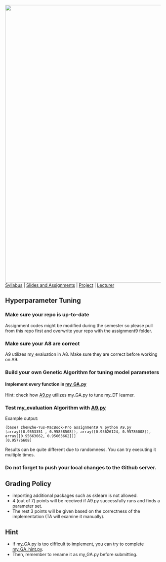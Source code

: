 [<img width=900 src="https://github.com/hil-se/fds/blob/master/img/title.png?raw=yes">](https://github.com/hil-se/fds/blob/master/README.md)   
[Syllabus](https://github.com/hil-se/fds/blob/master/README.md) |
[Slides and Assignments](https://github.com/hil-se/fds/blob/master/assignments/README.md) |
[Project](https://github.com/hil-se/fds/blob/master/assignments/project.md) |
[Lecturer](http://zhe-yu.github.io) 

## Hyperparameter Tuning

### Make sure your repo is up-to-date

Assignment codes might be modified during the semester so please pull from this repo first and overwrite your repo with the assignment9 folder. 

### Make sure your A8 are correct

A9 utilizes my_evaluation in A8. Make sure they are correct before working on A9.

### Build your own Genetic Algorithm for tuning model parameters

#### Implement every function in [my_GA.py](https://github.com/hil-se/fds/blob/master/assignments/assignment9/my_GA.py)
Hint: check how [A9.py](https://github.com/hil-se/fds/blob/master/assignments/assignment9/A9.py) utilizes my_GA.py to tune my_DT learner.

### Test my_evaluation Algorithm with [A9.py](https://github.com/hil-se/fds/blob/master/assignments/assignment9/A9.py)
Example output:
```
(base) zhe@Zhe-Yus-MacBook-Pro assignment9 % python A9.py
[array([0.9553351 , 0.95858508]), array([0.95626124, 0.95786008]), array([0.95663662, 0.95663662])]
[0.95776608]
```
Results can be quite different due to randomness. You can try executing it multiple times.

### Do not forget to push your local changes to the Github server.
 
## Grading Policy
 - importing additional packages such as sklearn is not allowed.
 - 4 (out of 7) points will be received if A9.py successfully runs and finds a parameter set.
 - The rest 3 points will be given based on the correctness of the implementation (TA will examine it manually).

## Hint
 - If my_GA.py is too difficult to implement, you can try to complete [my_GA_hint.py](https://github.com/hil-se/fds/blob/master/assignments/assignment9/my_GA_hint.py).
 - Then, remember to rename it as my_GA.py before submitting. 
 
 


